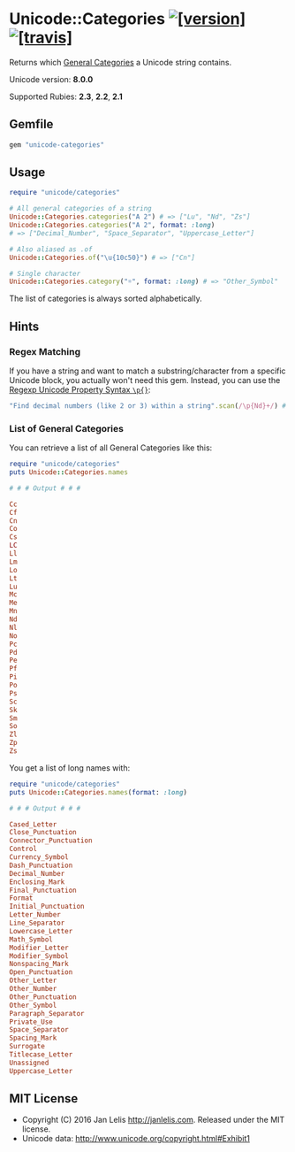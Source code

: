 # Unicode::Categories [![[version]](https://badge.fury.io/rb/unicode-categories.svg)](http://badge.fury.io/rb/unicode-categories)  [![[travis]](https://travis-ci.org/janlelis/unicode-categories.png)](https://travis-ci.org/janlelis/unicode-categories)

Returns which [General Categories](https://en.wikipedia.org/wiki/Unicode_character_property#General_Category) a Unicode string contains.

Unicode version: **8.0.0**

Supported Rubies: **2.3**, **2.2**, **2.1**

## Gemfile

```ruby
gem "unicode-categories"
```

## Usage

```ruby
require "unicode/categories"

# All general categories of a string
Unicode::Categories.categories("A 2") # => ["Lu", "Nd", "Zs"]
Unicode::Categories.categories("A 2", format: :long)
# => ["Decimal_Number", "Space_Separator", "Uppercase_Letter"]

# Also aliased as .of 
Unicode::Categories.of("\u{10c50}") # => ["Cn"]

# Single character
Unicode::Categories.category("☼", format: :long) # => "Other_Symbol"
```

The list of categories is always sorted alphabetically.

## Hints

### Regex Matching

If you have a string and want to match a substring/character from a specific Unicode block, you actually won't need this gem. Instead, you can use the [Regexp Unicode Property Syntax `\p{}`](http://ruby-doc.org/core-2.3.0/Regexp.html#class-Regexp-label-Character+Properties):

```ruby
"Find decimal numbers (like 2 or 3) within a string".scan(/\p{Nd}+/) # => ["2", "3"]
```

### List of General Categories

You can retrieve a list of all General Categories like this:

```ruby
require "unicode/categories"
puts Unicode::Categories.names

# # # Output # # #

Cc
Cf
Cn
Co
Cs
LC
Ll
Lm
Lo
Lt
Lu
Mc
Me
Mn
Nd
Nl
No
Pc
Pd
Pe
Pf
Pi
Po
Ps
Sc
Sk
Sm
So
Zl
Zp
Zs
```

You get a list of long names with:

```ruby
require "unicode/categories"
puts Unicode::Categories.names(format: :long)

# # # Output # # #

Cased_Letter
Close_Punctuation
Connector_Punctuation
Control
Currency_Symbol
Dash_Punctuation
Decimal_Number
Enclosing_Mark
Final_Punctuation
Format
Initial_Punctuation
Letter_Number
Line_Separator
Lowercase_Letter
Math_Symbol
Modifier_Letter
Modifier_Symbol
Nonspacing_Mark
Open_Punctuation
Other_Letter
Other_Number
Other_Punctuation
Other_Symbol
Paragraph_Separator
Private_Use
Space_Separator
Spacing_Mark
Surrogate
Titlecase_Letter
Unassigned
Uppercase_Letter
```

## MIT License

- Copyright (C) 2016 Jan Lelis <http://janlelis.com>. Released under the MIT license.
- Unicode data: http://www.unicode.org/copyright.html#Exhibit1

